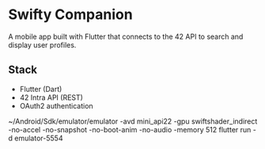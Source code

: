 # Swifty Companion

A mobile app built with Flutter that connects to the 42 API to search and display user profiles.

## Stack

- Flutter (Dart)
- 42 Intra API (REST)
- OAuth2 authentication



~/Android/Sdk/emulator/emulator -avd mini_api22 -gpu swiftshader_indirect -no-accel -no-snapshot -no-boot-anim -no-audio -memory 512
flutter run -d emulator-5554
